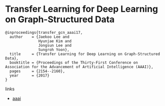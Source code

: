 # Transfer Learning for Deep Learning on Graph-Structured Data
```
@inproceedings{transfer_gcn_aaai17,
  author    = {Jaekoo Lee and
               Hyunjae Kim and
               Jongsun Lee and
               Sungroh Yoon},
  title     = {Transfer Learning for Deep Learning on Graph-Structured Data},
  booktitle = {Proceedings of the Thirty-First Conference on Association for the Advancement of Artificial Intelligence (AAAI)},
  pages     = {2154--2160},
  year      = {2017}
}
```

links
- [aaai](https://ojs.aaai.org/index.php/AAAI/article/view/10904)
